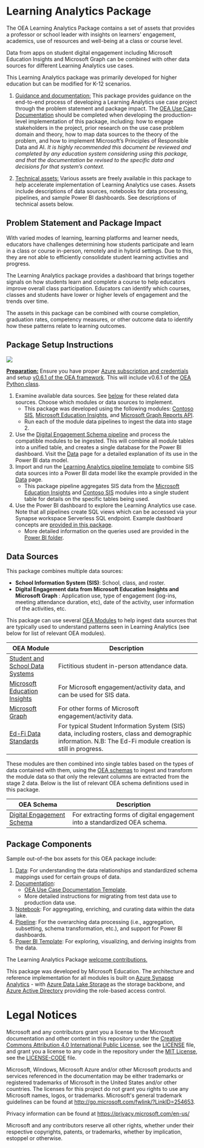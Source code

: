# Learning Analytics Package

The OEA Learning Analytics Package contains a set of assets that provides a professor or school leader with insights on learners' engagement, academics, use of resources and well-being at a class or course level. 

Data from apps on student digital engagement including Microsoft Education Insights and Microsoft Graph can be combined with other data sources for different Learning Analytics use cases. 

This Learning Analytics package was primarily developed for higher education but can be modified for K-12 scenarios.

1. <ins>Guidance and documentation:</ins> This package provides guidance on the end-to-end process of developing a Learning Analytics use case project through the problem statement and package impact. The [OEA Use Case Documentation](https://github.com/microsoft/OpenEduAnalytics/blob/main/docs/use_cases/Open_Education_Analytics_Use_Case_Template_v3.docx) should be completed when developing the production-level implementation of this package, including: how to engage stakeholders in the project, prior research on the use case problem domain and theory, how to map data sources to the theory of the problem, and how to implement Microsoft’s Principles of Responsible Data and AI. <em> It is highly recommended this document be reviewed and completed by any education system considering using this package, and that the documentation be revised to the specific data and decisions for that system’s context. </em>

2. <ins>Technical assets:</ins> Various assets are freely available in this package to help accelerate implementation of Learning Analytics use cases. Assets include descriptions of data sources, notebooks for data processing, pipelines, and sample Power BI dashboards. See descriptions of technical assets below.

## Problem Statement and Package Impact
With varied modes of learning, learning platforms and learner needs, educators have challenges determining how students participate and learn in a class or course in-person, remotely and in hybrid settings. Due to this, they are not able to efficiently consolidate student learning activities and progress.

The Learning Analytics package provides a dashboard that brings together signals on how students learn and complete a course to help educators improve overall class participation. Educators can identify which courses, classes and students have lower or higher levels of engagement and the trends over time.

The assets in this package can be combined with course completion, graduation rates, competency measures, or other outcome data to identify how these patterns relate to learning outcomes.

## Package Setup Instructions
![](https://github.com/ivybarley/OpenEduAnalytics/blob/main/packages/package_catalog/Learning_Analytics_Microsoft_Teams_Meetings/docs/images/Learning_Analytics_Package_Setup_Instructions.png)

<ins><strong>Preparation:</ins></strong> Ensure you have proper [Azure subscription and credentials](https://github.com/microsoft/OpenEduAnalytics/tree/main/framework) and setup [v0.6.1 of the OEA framework](https://github.com/microsoft/OpenEduAnalytics/tree/main/framework#setup-of-framework-assets). This will include v0.6.1 of the [OEA Python class](https://github.com/microsoft/OpenEduAnalytics/blob/main/framework/synapse/notebook/OEA_py.ipynb).

1. Examine available data sources. See [below](https://github.com/ivybarley/OpenEduAnalytics/tree/main/packages/package_catalog/Learning_Analytics_Microsoft_Teams_Meetings#data-sources) for these related data sources. Choose which modules or data sources to implement.
    * This package was developed using the following modules: [Contoso SIS](https://github.com/microsoft/OpenEduAnalytics/tree/main/modules/module_catalog/Student_and_School_Data_Systems), [Microsoft Education Insights](https://github.com/microsoft/OpenEduAnalytics/tree/main/modules/module_catalog/Microsoft_Education_Insights), and [Microsoft Graph Reports API](https://github.com/microsoft/OpenEduAnalytics/tree/main/modules/module_catalog/Microsoft_Graph). 
    * Run each of the module data pipelines to ingest the data into stage 2. 
2. Use the [Digital Engagement Schema pipeline](https://github.com/microsoft/OpenEduAnalytics/tree/main/schemas/schema_catalog/Digital_Engagement_Schema/pipeline) and process the compatible modules to be ingested. This will combine all module tables into a unified table, and creates a single database for the Power BI dashboard. Visit the [Data](https://github.com/ivybarley/OpenEduAnalytics/tree/main/packages/package_catalog/Learning_Analytics_Microsoft_Teams_Meetings/data) page for a detailed explanation of its use in the Power BI data model.
3. Import and run the [Learning Analytics pipeline template](https://github.com/ivybarley/OpenEduAnalytics/tree/main/packages/package_catalog/Learning_Analytics_Microsoft_Teams_Meetings/pipeline) to combine SIS data sources into a Power BI data model like the example provided in the [Data](https://github.com/ivybarley/OpenEduAnalytics/tree/main/packages/package_catalog/Learning_Analytics_Microsoft_Teams_Meetings/data) page.
    * This package pipeline aggregates SIS data from the [Microsoft Education Insights](https://github.com/microsoft/OpenEduAnalytics/tree/main/modules/module_catalog/Microsoft_Education_Insights) and [Contoso SIS](https://github.com/microsoft/OpenEduAnalytics/tree/main/modules/module_catalog/Student_and_School_Data_Systems) modules into a single student table for details on the specific tables being used.
4. Use the Power BI dashboard to explore the Learning Analytics use case. Note that all pipelines create SQL views which can be accessed via your Synapse workspace Serverless SQL endpoint. Example dashboard concepts are [provided in this package](https://github.com/ivybarley/OpenEduAnalytics/tree/main/packages/package_catalog/Learning_Analytics_Microsoft_Teams_Meetings/powerbi).
      *  More detailed information on the queries used are provided in the [Power BI folder](https://github.com/ivybarley/OpenEduAnalytics/tree/main/packages/package_catalog/Learning_Analytics_Microsoft_Teams_Meetings/powerbi). 
      
## Data Sources
This package combines multiple data sources: 
* <strong>School Information System (SIS)</strong>: School, class, and roster.
* <strong>Digital Engagement data from Microsoft Education Insights and Microsoft Graph </strong>: Application use, type of engagement (log-ins, meeting attendance duration, etc), date of the activity, user information of the activities, etc.

This package can use several [OEA Modules](https://github.com/microsoft/OpenEduAnalytics/tree/main/modules) to help ingest data sources that are typically used to understand patterns seen in Learning Analytics (see below for list of relevant OEA modules). 

| OEA Module | Description |
| --- | --- |
| [Student and School Data Systems](https://github.com/microsoft/OpenEduAnalytics/tree/main/modules/module_catalog/Student_and_School_Data_Systems) | Fictitious student in-person attendance data. |
| [Microsoft Education Insights](https://github.com/microsoft/OpenEduAnalytics/tree/main/modules/module_catalog/Microsoft_Education_Insights) | For Microsoft engagement/activity data, and can be used for SIS data. |
| [Microsoft Graph](https://github.com/microsoft/OpenEduAnalytics/tree/main/modules/module_catalog/Microsoft_Graph) | For other forms of Microsoft engagement/activity data. |
| [Ed-Fi Data Standards](https://github.com/microsoft/OpenEduAnalytics/tree/main/modules/Education_Data_Standards/Ed-Fi) | For typical Student Information System (SIS) data, including rosters, class and demographic information. N.B: The Ed-Fi module creation is still in progress. |

These modules are then combined into single tables based on the types of data contained with them, using the [OEA schemas](https://github.com/microsoft/OpenEduAnalytics/tree/main/schemas) to ingest and transform the module data so that only the relevant columns are extracted from the stage 2 data. Below is the list of relevant OEA schema definitions used in this package.

| OEA Schema | Description |
| --- | --- |
| [Digital Engagement Schema](https://github.com/microsoft/OpenEduAnalytics/tree/main/schemas/schema_catalog/Digital_Engagement_Schema) | For extracting forms of digital engagement into a standardized OEA schema. |


## Package Components 
Sample out-of-the box assets for this OEA package include: 
1. [Data](https://github.com/ivybarley/OpenEduAnalytics/tree/main/packages/package_catalog/Learning_Analytics/data): For understanding the data relationships and standardized schema mappings used for certain groups of data.
2. [Documentation](https://github.com/ivybarley/OpenEduAnalytics/tree/main/packages/package_catalog/Learning_Analytics/docs): 
      * [OEA Use Case Documentation Template](https://github.com/microsoft/OpenEduAnalytics/blob/main/docs/use_cases/Open_Education_Analytics_Use_Case_Template_v3.docx). 
      * More detailed instructions for migrating from test data use to production data use.
3. [Notebook](https://github.com/ivybarley/OpenEduAnalytics/tree/main/packages/package_catalog/Learning_Analytics/notebooks): For aggregating, enriching, and curating data within the data lake.
4. [Pipeline](https://github.com/ivybarley/OpenEduAnalytics/tree/main/packages/package_catalog/Learning_Analytics/pipeline): For the overarching data processing (i.e., aggregation, subsetting, schema transformation, etc.), and support for Power BI dashboards.
5. [Power BI Template](https://github.com/ivybarley/OpenEduAnalytics/tree/main/packages/package_catalog/Learning_Analytics/powerbi): For exploring, visualizing, and deriving insights from the data.

The Learning Analytics Package [welcome contributions.](https://github.com/microsoft/OpenEduAnalytics/blob/main/docs/license/CONTRIBUTING.md) 

This package was developed by Microsoft Education. The architecture and reference implementation for all modules is built on [Azure Synapse Analytics](https://azure.microsoft.com/en-us/services/synapse-analytics/) - with [Azure Data Lake Storage](https://docs.microsoft.com/en-us/azure/storage/blobs/data-lake-storage-introduction) as the storage backbone,  and [Azure Active Directory](https://azure.microsoft.com/en-us/services/active-directory/) providing the role-based access control.

# Legal Notices

Microsoft and any contributors grant you a license to the Microsoft documentation and other content
in this repository under the [Creative Commons Attribution 4.0 International Public License](https://creativecommons.org/licenses/by/4.0/legalcode),
see the [LICENSE](LICENSE) file, and grant you a license to any code in the repository under the [MIT License](https://opensource.org/licenses/MIT), see the
[LICENSE-CODE](LICENSE-CODE) file.

Microsoft, Windows, Microsoft Azure and/or other Microsoft products and services referenced in the documentation
may be either trademarks or registered trademarks of Microsoft in the United States and/or other countries.
The licenses for this project do not grant you rights to use any Microsoft names, logos, or trademarks.
Microsoft's general trademark guidelines can be found at http://go.microsoft.com/fwlink/?LinkID=254653.

Privacy information can be found at https://privacy.microsoft.com/en-us/

Microsoft and any contributors reserve all other rights, whether under their respective copyrights, patents,
or trademarks, whether by implication, estoppel or otherwise.
